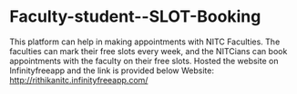 # Faculty-student--SLOT-Booking
This platform can help in making appointments with NITC Faculties. The faculties can mark their free slots every
week, and the NITCians can book appointments with the faculty on their free slots.
Hosted the website on Infinityfreeapp and the link is provided below
Website: http://rithikanitc.infinityfreeapp.com/
